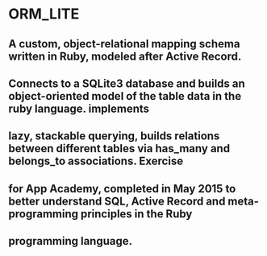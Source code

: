 # ORM_LITE 
##
## A custom, object-relational mapping schema written in Ruby, modeled after Active Record.
## Connects to a SQLite3 database and builds an object-oriented model of the table data in the ruby language. implements
## lazy, stackable querying, builds relations between different tables via has_many and belongs_to associations. Exercise 
## for App Academy, completed in May 2015 to better understand SQL, Active Record and meta-programming principles in the Ruby
## programming language.
